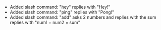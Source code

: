 - Added slash command: "hey" 
  replies with "Hey!"
- Added slash command: "ping"
  replies with "Pong!"
- Added slash command: "add"
  asks 2 numbers and replies with the sum
  replies with "num1 + num2 = sum"
